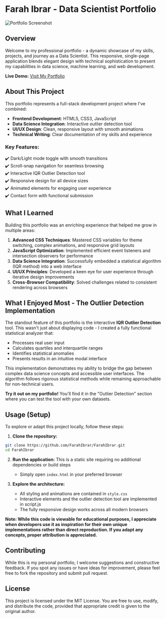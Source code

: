 # Farah Ibrar - Data Scientist Portfolio 

![Portfolio Screenshot](https://github.com/FarahIbrar/FarahIbrar/blob/main/gifs/portfolio-preview.gif)

## Overview

Welcome to my professional portfolio - a dynamic showcase of my skills, projects, and journey as a Data Scientist. This responsive, single-page application blends elegant design with technical sophistication to present my capabilities in data science, machine learning, and web development.

**Live Demo:** [Visit My Portfolio](https://farahibrar.github.io)

## About This Project

This portfolio represents a full-stack development project where I've combined:

- **Frontend Development**: HTML5, CSS3, JavaScript
- **Data Science Integration**: Interactive outlier detection tool
- **UI/UX Design**: Clean, responsive layout with smooth animations
- **Technical Writing**: Clear documentation of my skills and experience

### Key Features:

✔️ Dark/Light mode toggle with smooth transitions  
✔️ Scroll-snap navigation for seamless browsing  
✔️ Interactive IQR Outlier Detection tool  
✔️ Responsive design for all device sizes  
✔️ Animated elements for engaging user experience  
✔️ Contact form with functional submission  

## What I Learned

Building this portfolio was an enriching experience that helped me grow in multiple areas:

1. **Advanced CSS Techniques**: Mastered CSS variables for theme switching, complex animations, and responsive grid layouts
2. **JavaScript Optimization**: Implemented efficient event listeners and intersection observers for performance
3. **Data Science Integration**: Successfully embedded a statistical algorithm (IQR method) into a web interface
4. **UI/UX Principles**: Developed a keen eye for user experience through iterative design improvements
5. **Cross-Browser Compatibility**: Solved challenges related to consistent rendering across browsers

## What I Enjoyed Most - The Outlier Detection Implementation

The standout feature of this portfolio is the interactive **IQR Outlier Detection** tool. This wasn't just about displaying code - I created a fully functional statistical analyzer that:

- Processes real user input
- Calculates quartiles and interquartile ranges
- Identifies statistical anomalies
- Presents results in an intuitive modal interface

This implementation demonstrates my ability to bridge the gap between complex data science concepts and accessible user interfaces. The algorithm follows rigorous statistical methods while remaining approachable for non-technical users.

**Try it out on my portfolio!** You'll find it in the "Outlier Detection" section where you can test the tool with your own datasets.

## Usage (Setup)

To explore or adapt this project locally, follow these steps:

1. **Clone the repository:**
```bash
git clone https://github.com/FarahIbrar/FarahIbrar.git
cd FarahIbrar
```

2. **Run the application:**
   This is a static site requiring no additional dependencies or build steps
   - Simply open ```index.html``` in your preferred browser

3. **Explore the architecture:**
   - All styling and animations are contained in ```style.css```
   - Interactive elements and the outlier detection tool are implemented in script.js
   - The fully responsive design works across all modern browsers

**Note: While this code is viewable for educational purposes, I appreciate when developers use it as inspiration for their own unique implementations rather than direct reproduction. If you adapt any concepts, proper attribution is appreciated.**

## Contributing
While this is my personal portfolio, I welcome suggestions and constructive feedback. If you spot any issues or have ideas for improvement, please feel free to fork the repository and submit pull request.

## License
This project is licensed under the MIT License. You are free to use, modify, and distribute the code, provided that appropriate credit is given to the original author.
